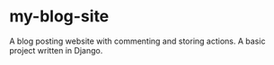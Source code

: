 # my-blog-site
A blog posting website with commenting and storing actions. A basic project written in Django.
